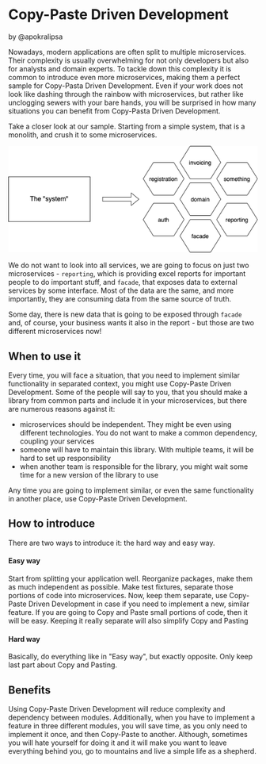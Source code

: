 # Copy-Paste Driven Development

by @apokralipsa

Nowadays, modern applications are often split to multiple microservices. Their complexity is usually overwhelming for 
not only developers but also for analysts and domain experts. To tackle down this complexity it is common to introduce 
even more microservices, making them a perfect sample for Copy-Pasta Driven Development. Even if your work does not look 
like dashing through the rainbow with microservices, but rather like unclogging sewers with your bare hands, you will be 
surprised in how many situations you can benefit from Copy-Pasta Driven Development.

Take a closer look at our sample. Starting from a simple system, that is a monolith, and crush it to some microservices.

![Splitted system](images/1-splitted-system.png)

We do not want to look into all services, we are going to focus on just two microservices - `reporting`, which is 
providing excel reports for important people to do important stuff, and `facade`, that exposes data to external services
by some interface. Most of the data are the same, and more importantly, they are consuming data from the same source of truth.

Some day, there is new data that is going to be exposed through `facade` and, of course, your business wants it also 
in the report - but those are two different microservices now!

## When to use it

Every time, you will face a situation, that you need to implement similar functionality in separated context, you might 
use Copy-Paste Driven Development. Some of the people will say to you, that you should make a library from common parts and
include it in your microservices, but there are numerous reasons against it:
* microservices should be independent. They might be even using different technologies. You do not want to make a common dependency, coupling your services
* someone will have to maintain this library. With multiple teams, it will be hard to set up responsibility
* when another team is responsible for the library, you might wait some time for a new version of the library to use

Any time you are going to implement similar, or even the same functionality in another place, use Copy-Paste Driven Development.

## How to introduce

There are two ways to introduce it: the hard way and easy way.

#### Easy way

Start from splitting your application well. Reorganize packages, make them as much independent as possible. Make test fixtures,
separate those portions of code into microservices. Now, keep them separate, use Copy-Paste Driven Development in case if
you need to implement a new, similar feature. If you are going to Copy and Paste small portions of code, then it will be easy.
Keeping it really separate will also simplify Copy and Pasting

#### Hard way

Basically, do everything like in "Easy way", but exactly opposite. Only keep last part about Copy and Pasting.

## Benefits

Using Copy-Paste Driven Development will reduce complexity and dependency between modules. Additionally, when you have
to implement a feature in three different modules, you will save time, as you only need to implement it once, and then
Copy-Paste to another. Although, sometimes you will hate yourself for doing it and it will make you want to leave  
everything behind you, go to mountains and live a simple life as a shepherd.
